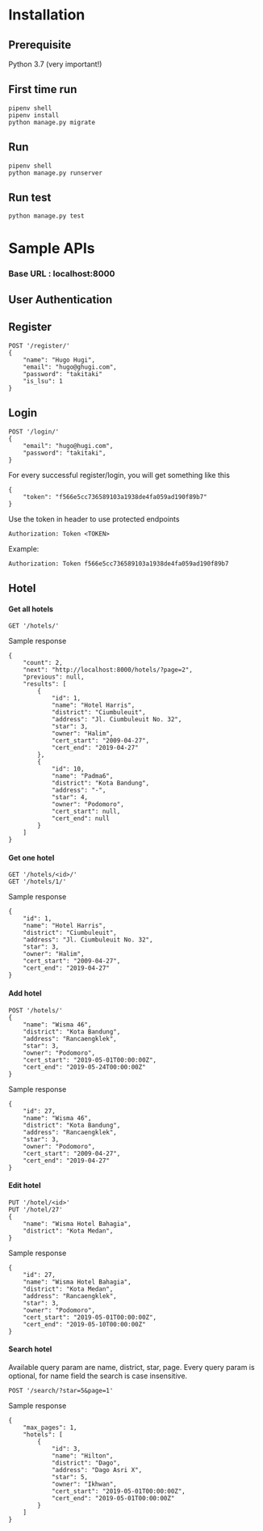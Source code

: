 # Installation

## Prerequisite

Python 3.7 (very important!)

## First time run
```
pipenv shell
pipenv install
python manage.py migrate
```

## Run
```
pipenv shell
python manage.py runserver
```

## Run test
```
python manage.py test
```


# Sample APIs

### Base URL : localhost:8000

## User Authentication

## Register
```
POST '/register/'
{
    "name": "Hugo Hugi",
    "email": "hugo@ghugi.com",
    "password": "takitaki"
    "is_lsu": 1
}
```

## Login
```
POST '/login/'
{
    "email": "hugo@hugi.com",
    "password": "takitaki",
}
```

For every successful register/login, you will get something like this
```
{
    "token": "f566e5cc736589103a1938de4fa059ad190f89b7"
}
```

Use the token in header to use protected endpoints
```
Authorization: Token <TOKEN>
```

Example:
```
Authorization: Token f566e5cc736589103a1938de4fa059ad190f89b7
```


## Hotel
#### Get all hotels
```
GET '/hotels/'
```
Sample response
```
{
    "count": 2,
    "next": "http://localhost:8000/hotels/?page=2",
    "previous": null,
    "results": [
        {
            "id": 1,
            "name": "Hotel Harris",
            "district": "Ciumbuleuit",
            "address": "Jl. Ciumbuleuit No. 32",
            "star": 3,
            "owner": "Halim",
            "cert_start": "2009-04-27",
            "cert_end": "2019-04-27"
        },
        {
            "id": 10,
            "name": "Padma6",
            "district": "Kota Bandung",
            "address": "-",
            "star": 4,
            "owner": "Podomoro",
            "cert_start": null,
            "cert_end": null
        }
    ]
}
```

#### Get one hotel
```
GET '/hotels/<id>/'
GET '/hotels/1/'
```
Sample response
```
{
    "id": 1,
    "name": "Hotel Harris",
    "district": "Ciumbuleuit",
    "address": "Jl. Ciumbuleuit No. 32",
    "star": 3,
    "owner": "Halim",
    "cert_start": "2009-04-27",
    "cert_end": "2019-04-27"
}
```

#### Add hotel
```
POST '/hotels/'
{
	"name": "Wisma 46",
	"district": "Kota Bandung",
	"address": "Rancaengklek",
	"star": 3,
	"owner": "Podomoro",
	"cert_start": "2019-05-01T00:00:00Z",
    "cert_end": "2019-05-24T00:00:00Z"
}
```
Sample response
```
{
    "id": 27,
    "name": "Wisma 46",
    "district": "Kota Bandung",
    "address": "Rancaengklek",
    "star": 3,
    "owner": "Podomoro",
    "cert_start": "2009-04-27",
    "cert_end": "2019-04-27"
}
```

#### Edit hotel
```
PUT '/hotel/<id>'
PUT '/hotel/27'
{
    "name": "Wisma Hotel Bahagia",
    "district": "Kota Medan",
}
```
Sample response
```
{
    "id": 27,
    "name": "Wisma Hotel Bahagia",
    "district": "Kota Medan",
    "address": "Rancaengklek",
    "star": 3,
    "owner": "Podomoro",
    "cert_start": "2019-05-01T00:00:00Z",
    "cert_end": "2019-05-10T00:00:00Z"
}
```

#### Search hotel
Available query param are name, district, star, page. Every query param is optional, for name field the search is case insensitive.
```
POST '/search/?star=5&page=1'
```
Sample response
```
{
    "max_pages": 1,
    "hotels": [
        {
            "id": 3,
            "name": "Hilton",
            "district": "Dago",
            "address": "Dago Asri X",
            "star": 5,
            "owner": "Ikhwan",
            "cert_start": "2019-05-01T00:00:00Z",
            "cert_end": "2019-05-01T00:00:00Z"
        }
    ]
}
```